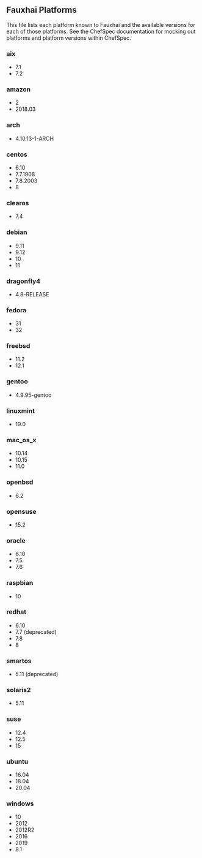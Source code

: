 ## Fauxhai Platforms

This file lists each platform known to Fauxhai and the available versions for each of those platforms. See the ChefSpec documentation for mocking out platforms and platform versions within ChefSpec.

### aix

- 7.1
- 7.2

### amazon

- 2
- 2018.03

### arch

- 4.10.13-1-ARCH

### centos

- 6.10
- 7.7.1908
- 7.8.2003
- 8

### clearos

- 7.4

### debian

- 9.11
- 9.12
- 10
- 11

### dragonfly4

- 4.8-RELEASE

### fedora

- 31
- 32

### freebsd

- 11.2
- 12.1

### gentoo

- 4.9.95-gentoo

### linuxmint

- 19.0

### mac_os_x

- 10.14
- 10.15
- 11.0

### openbsd

- 6.2

### opensuse

- 15.2

### oracle

- 6.10
- 7.5
- 7.6

### raspbian

- 10

### redhat

- 6.10
- 7.7 (deprecated)
- 7.8
- 8

### smartos

- 5.11 (deprecated)

### solaris2

- 5.11

### suse

- 12.4
- 12.5
- 15

### ubuntu

- 16.04
- 18.04
- 20.04

### windows

- 10
- 2012
- 2012R2
- 2016
- 2019
- 8.1
